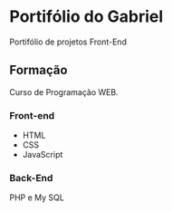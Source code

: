 # Portifólio do Gabriel
Portifólio de projetos Front-End

## Formação
Curso de Programação WEB.

### Front-end
- HTML
- CSS 
- JavaScript

### Back-End
PHP e My SQL